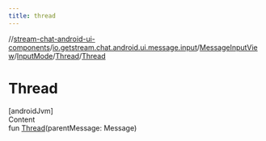 ```yaml
---
title: thread
---
```

//[stream-chat-android-ui-components](../../../../../index.md)/[io.getstream.chat.android.ui.message.input](../../../index.md)/[MessageInputView](../../index.md)/[InputMode](../index.md)/[Thread](index.md)/[Thread](Thread.md)



# Thread  
[androidJvm]  
Content  
fun [Thread](Thread.md)(parentMessage: Message)  



